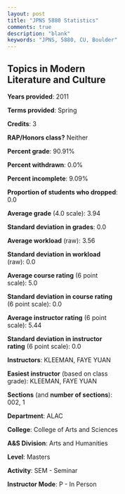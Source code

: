 ```yaml
---
layout: post
title: "JPNS 5880 Statistics"
comments: true
description: "blank"
keywords: "JPNS, 5880, CU, Boulder"
--- 
```

<head>
<script src="https://ajax.googleapis.com/ajax/libs/jquery/2.1.3/jquery.min.js"></script>
<script src="https://dl.dropboxusercontent.com/s/pc42nxpaw1ea4o9/highcharts.js?dl=0"></script>
<!-- <script src="../assets/js/highcharts.js"></script> -->
<style type="text/css">@font-face {
	font-family: "Bebas Neue";
	src: url(https://www.filehosting.org/file/details/544349/BebasNeue%20Regular.otf) format("opentype");
	}
	h1.Bebas { 
		font-family: "Bebas Neue", Verdana, Tahoma;
	}
</style>
</head>
<body>
	<div id="container" style="float: right; width: 45%; height: 88%; margin-left: 2.5%; margin-right: 2.5%;"></div>
	<script language="JavaScript">
		$(document).ready(function() {
		var chart = {type: 'column'};
		var title = {text: 'Grade Distribution'};
		var xAxis = {categories: ['A','B','C','D','F'],crosshair: true};
		var yAxis = {min: 0,title: {text: 'Percentage'}};
		var tooltip = {headerFormat: '<center><b><span style="font-size:20px">{point.key}</span></b></center>',
		               pointFormat: '<td style="padding:0"><b>{point.y:.1f}%</b></td>',
		               footerFormat: '</table>',shared: true,useHTML: true};
		var plotOptions = {column: {pointPadding: 0.0,borderWidth: 0}};  
		var credits = {enabled: false};var series= [{name: 'Percent',data: [100.0,0.0,0.0,0.0,0.0,]}];
		var json = {};
		json.chart = chart;
		json.title = title;
		json.tooltip = tooltip;
		json.xAxis = xAxis;
		json.yAxis = yAxis;  
		json.series = series;
		json.plotOptions = plotOptions;  
		json.credits = credits;
		$('#container').highcharts(json);
	});
	</script>
</body>
			   
## Topics in Modern Literature and Culture

**Years provided**: 2011

**Terms provided**: Spring

**Credits**: 3

**RAP/Honors class?** Neither

**Percent grade**: 90.91%

**Percent withdrawn**: 0.0%

**Percent incomplete**: 9.09%

**Proportion of students who dropped**: 0.0

**Average grade** (4.0 scale): 3.94

**Standard deviation in grades**: 0.0

**Average workload** (raw): 3.56

**Standard deviation in workload** (raw): 0.0

**Average course rating** (6 point scale): 5.0

**Standard deviation in course rating** (6 point scale): 0.0

**Average instructor rating** (6 point scale): 5.44

**Standard deviation in instructor rating** (6 point scale): 0.0

**Instructors**: KLEEMAN, FAYE YUAN

**Easiest instructor** (based on class grade): KLEEMAN, FAYE YUAN

**Sections** (and **number of sections**): 002, 1

**Department**: ALAC

**College**: College of Arts and Sciences

**A&S Division**: Arts and Humanities

**Level**: Masters

**Activity**: SEM - Seminar

**Instructor Mode**: P  - In Person